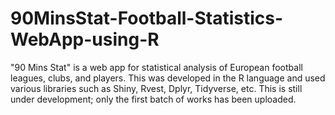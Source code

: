 # 90MinsStat-Football-Statistics-WebApp-using-R
"90 Mins Stat" is a web app for statistical analysis of European football leagues, clubs, and players. This was developed in the R language and used various libraries such as Shiny, Rvest, Dplyr, Tidyverse, etc. This is still under development; only the first batch of works has been uploaded.

